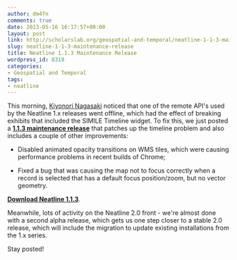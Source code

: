 ```yaml
---
author: dm4fn
comments: true
date: 2013-05-16 16:17:57+00:00
layout: post
link: http://scholarslab.org/geospatial-and-temporal/neatline-1-1-3-maintenance-release/
slug: neatline-1-1-3-maintenance-release
title: Neatline 1.1.3 Maintenance Release
wordpress_id: 8319
categories:
- Geospatial and Temporal
tags:
- neatline
---
```


This morning, [Kiyonori Nagasaki](https://twitter.com/knagasaki) noticed that one of the remote API's used by the Neatline 1.x releases went offline, which had the effect of breaking exhibits that included the SIMILE Timeline widget. To fix this, we just posted a [**1.1.3 maintenance release**](http://omeka.org/add-ons/plugins/neatline/) that patches up the timeline problem and also includes a couple of other improvements:





  * Disabled animated opacity transitions on WMS tiles, which were causing performance problems in recent builds of Chrome;



  * Fixed a bug that was causing the map not to focus correctly when a record is selected that has a default focus position/zoom, but no vector geometry.




[**Download Neatline 1.1.3**](http://omeka.org/add-ons/plugins/neatline/).

Meanwhile, lots of activity on the Neatline 2.0 front - we're almost done with a second alpha release, which gets us one step closer to a stable 2.0 release, which will include the migration to update existing installations from the 1.x series.

Stay posted!
